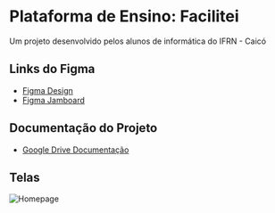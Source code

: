 # Plataforma de Ensino: Facilitei

Um projeto desenvolvido pelos alunos de informática do IFRN - Caicó
## Links do Figma

 - [Figma Design](https://www.figma.com/design/Fh65WfciC0Ic9AgSXavz0I/Facilitei?m=auto&t=gNF0jmiT0qmO69Ln-6)
 - [Figma Jamboard](https://www.figma.com/board/H8ywReeM8rGV618qiA8G3J/Cronograma-de-execu%C3%A7%C3%A3o?t=gNF0jmiT0qmO69Ln-6)
## Documentação do Projeto

 - [Google Drive Documentação](https://drive.google.com/drive/folders/1fzuSV4b3YGBLWKM5St8SzbTLprnMYY2f?usp=drive_link)
## Telas

![Homepage](https://i.ibb.co/sKsb4BF/imagem-2024-11-13-162939599.png)
